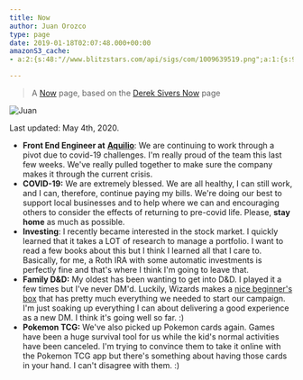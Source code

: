 ```yaml
---
title: Now
author: Juan Orozco
type: page
date: 2019-01-18T02:07:48.000+00:00
amazonS3_cache:
- a:2:{s:48:"//www.blitzstars.com/api/sigs/com/1009639519.png";a:1:{s:9:"timestamp";i:1556200564;}s:72:"//en.gravatar.com/userimage/8033531/88372deb53ce1bd8c2a3740c226fb9a9.jpg";a:1:{s:9:"timestamp";i:1575901949;}}

---
```

> A [Now](https://nownownow.com/about) page, based on the [Derek Sivers Now](https://sivers.org/now) page

<img src="https://i0.wp.com/en.gravatar.com/userimage/8033531/88372deb53ce1bd8c2a3740c226fb9a9.jpg?w=580&ssl=1" alt="Juan" data-recalc-dims="1" />

Last updated: May 4th, 2020.

* **Front End Engineer at** [**Aquilio**](https://aquil.io/ "Work with us!"): We are continuing to work through a pivot due to covid-19 challenges. I'm really proud of the team this last few weeks. We've really pulled together to make sure the company makes it through the current crisis.
* **COVID-19:** We are extremely blessed. We are all healthy, I can still work, and I can, therefore, continue paying my bills. We're doing our best to support local businesses and to help where we can and encouraging others to consider the effects of returning to pre-covid life. Please, **stay home** as much as possible.
* **Investing**: I recently became interested in the stock market. I quickly learned that it takes a LOT of research to manage a portfolio. I want to read a few books about this but I think I learned all that I care to. Basically, for me, a Roth IRA with some automatic investments is perfectly fine and that's where I think I'm going to leave that.
* **Family D&D:** My oldest has been wanting to get into D&D. I played it a few times but I've never DM'd. Luckily, Wizards makes a [nice beginner's box](https://marketplace.roll20.net/browse/bundle/4386/essentials-kit-deluxe-edition) that has pretty much everything we needed to start our campaign. I'm just soaking up everything I can about delivering a good experience as a new DM. I think it's going well so far. :)
* **Pokemon TCG:** We've also picked up Pokemon cards again. Games have been a huge survival tool for us while the kid's normal activities have been canceled. I'm trying to convince them to take it online with the Pokemon TCG app but there's something about having those cards in your hand. I can't disagree with them. :)